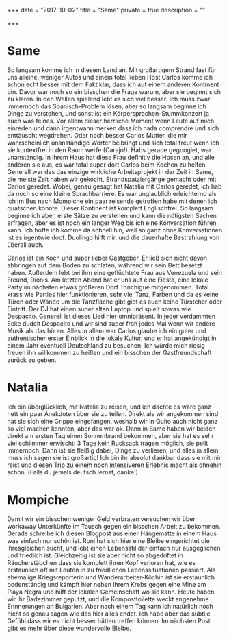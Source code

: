 +++
date = "2017-10-02"
title = "Same"
private = true
description = ""

+++

# Same

So langsam komme ich in diesem Land an. Mit großartigem Strand fast für uns alleine, weniger Autos und einem total lieben Host Carlos komme ich schon echt besser mit dem Fakt klar, dass ich auf einem anderen Kontinent bin. Davor war noch so ein bisschen die Frage warum, aber sie beginnt sich zu klären. In den Wellen spielend lebt es sich viel besser. Ich muss zwar immernoch das Spanisch-Problem lösen, aber so langsam beginne ich Dinge zu verstehen, und sonst ist ein Körpersprachen-Stummkonzert ja auch was feines. Vor allem dieser herrliche Moment wenn Leute auf mich einreden und dann irgentwann merken dass ich nada comprendre und sich enttäuscht wegdrehen. Oder noch besser Carlos Mutter, die mir wahrscheinlich unanständige Wörter beibringt und sich total freut wenn ich sie kontextfrei in den Raum werfe (Carajo!). Habs gerade gegooglet, war unanständig. In ihrem Haus hat diese Frau definitiv die Hosen an, und alle anderen sie aus, es war total super dort Carlos beim Kochen zu helfen. Generell war das das einzige wirkliche Arbeitsprojekt in der Zeit in Same, die meiste Zeit haben wir gekocht, Strandspatziergänge gemacht oder mit Carlos geredet. Wobei, genau gesagt hat Natalia mit Carlos geredet, ich hab da noch so eine kleine Sprachbarriere. Es war unglaublich erleichternd als ich im Bus nach Mompiche ein paar reisende getroffen habe mit denen ich quatschen konnte. Dieser Kontinent ist komplett Englischfrei. So langsam beginne ich aber, erste Sätze zu verstehen und kann die nötigsten Sachen erfragen, aber es ist noch ein langer Weg bis ich eine Konversation führen kann. Ich hoffe ich komme da schnell hin, weil so ganz ohne Konversationen ist es irgentwie doof. Duolingo hilft mir, und die dauerhafte Bestrahlung von überall auch.

Carlos ist ein Koch und super lieber Gastgeber. Er ließ sich nicht davon abbringen auf dem Boden zu schlafen, während wir sein Bett besetzt haben. Außerdem lebt bei ihm eine geflüchtete Frau aus Venezuela und sein Freund, Dionis. Am letzten Abend hat er uns auf eine Fiesta, eine lokale Party im nächsten etwas größeren Dorf Tonchigue mitgenommen. Total krass wie Parties hier funktionieren, sehr viel Tanz, Farben und da es keine Türen oder Wände um die Tanzfläche gibt gibt es auch keine Türsteher oder Eintritt. Der DJ hat einen super alten Laptop und spielt sowas wie Despacito. Generell ist dieses Lied hier omnipräsent. In jeder verdammten Ecke dudelt Despacito und wir sind super froh jedes Mal wenn wir andere Musik als das hören. Alles in allem war Carlos glaube ich ein guter und authentischer erster Einblick in die lokale Kultur, und er hat angekündigt in einem Jahr eventuell Deutschland zu besuchen. Ich würde mich riesig freuen ihn willkommen zu heißen und ein bisschen der Gastfreundschaft zurück zu geben.


# Natalia

Ich bin überglücklich, mit Natalia zu reisen, und ich dachte es wäre ganz nett ein paar Anekdoten über sie zu teilen. Direkt als wir angekommen sind hat sie sich eine Grippe eingefangen, weshalb wir in Quito auch nicht ganz so viel machen konnten, aber das war ok. Dann in Same haben wir beiden direkt am ersten Tag einen Sonnenbrand bekommen, aber sie hat es sehr viel schlimmer erwischt: 3 Tage kein Rucksack tragen möglich, sie pellt immernoch. Dann ist sie fleißig dabei, Dinge zu verlieren, und alles in allem muss ich sagen sie ist großartig! Ich bin ihr absolut dankbar dass sie mit mir reist und diesen Trip zu einem noch intensiveren Erlebnis macht als ohnehin schon. (Falls du jemals deutsch lernst, danke!)

# Mompiche

Damit wir ein bisschen weniger Geld verbraten versuchen wir über workaway Unterkünfte im Tausch gegen ein bisschen Arbeit zu bekommen. Gerade schreibe ich diesen Blogpost aus einer Hängematte in einem Haus was einfach nur schön ist. Roni hat sich hier eine Bleibe eingerichtet die ihresgleichen sucht, und lebt einen Lebensstil der einfach nur ausgeglichen und friedlich ist. Gleichzeitig ist sie aber nicht so abgedriftet in Räucherstäbchen dass sie komplett ihren Kopf verloren hat, wie es erstaunlich oft mit Leuten in zu friedlichen Lebenssituationen passiert. Als ehemalige Kriegsreporterin und Wanderarbeiter-Köchin ist sie erstaunlich bodenständig und kämpft hier neben ihrem Krebs gegen eine Mine am Playa Negra und hilft der lokalen Gemeinschaft wo sie kann. Heute haben wir ihr Badezimmer geputzt, und die Komposttoilette weckt angenehme Erinnerungen an Bulgarien. Aber nach einem Tag kann ich natürlich noch nicht so genau sagen wie das hier alles endet. Ich habe aber das subtile Gefühl dass wir es nicht besser hätten treffen können. Im nächsten Post gibt es mehr über diese wundervolle Bleibe.